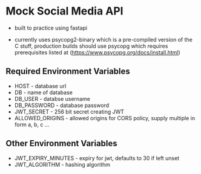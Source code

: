 # Mock Social Media API

- built to practice using fastapi

 - currently uses psycopg2-binary which is a pre-compiled version of the C stuff, production builds should use psycopg which requires prerequisites listed at (https://www.psycopg.org/docs/install.html)

## Required Environment Variables
- HOST - database url
- DB - name of database
- DB_USER - databse username
- DB_PASSWORD - database password
- JWT_SECRET - 256 bit secret creating JWT
- ALLOWED_ORIGINS - allowed origins for CORS policy, supply multiple in form a, b, c ...

## Other Environment Variables
- JWT_EXPIRY_MINUTES - expiry for jwt, defaults to 30 if left unset
- JWT_ALGORITHM - hashing algorithm 